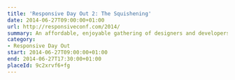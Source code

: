 ```yaml
---
title: 'Responsive Day Out 2: The Squishening'
date: 2014-06-27T09:00:00+01:00
url: http://responsiveconf.com/2014/
summary: An affordable, enjoyable gathering of designers and developers sharing their workflow strategies, techniques, and experiences with responsive web design.
category:
- Responsive Day Out
start: 2014-06-27T09:00:00+01:00
end: 2014-06-27T17:30:00+01:00
placeId: 9c2xrvf6+fg
---
```

